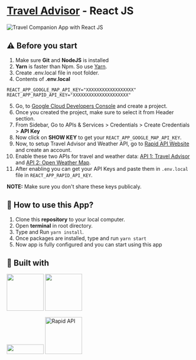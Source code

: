 # [Travel Advisor](https://travel-api-coral.vercel.app/) - React JS

![Travel Companion App with React JS](https://github.com/NishitShah18/Travel-API/assets/105317701/96caf47a-0063-4aad-b1cd-4344e8be1fb2)

## ⚠️ Before you start

1. Make sure **Git** and **NodeJS** is installed
2. **Yarn** is faster than Npm. So use [Yarn](https://classic.yarnpkg.com/lang/en/docs/install/).
3. Create .env.local file in root folder.
4. Contents of **.env.local**

```
REACT_APP_GOOGLE_MAP_API_KEY="XXXXXXXXXXXXXXXXXX"
REACT_APP_RAPID_API_KEY="XXXXXXXXXXXXXXXXXXXXX"
```

5. Go, to [Google Cloud Developers Console](https://console.cloud.google.com/projectcreate) and create a project.
6. Once you created the project, make sure to select it from Header section.
7. From Sidebar, Go to APIs & Services > Credentials > Create Credentials > **API Key**
8. Now click on **SHOW KEY** to get your `REACT_APP_GOOGLE_MAP_API_KEY`.
9. Now, to setup Travel Advisor and Weather API, go to [Rapid API Website](https://rapidapi.com/) and create an account.
10. Enable these two APIs for travel and weather data: [API 1: Travel Advisor](https://rapidapi.com/apidojo/api/travel-advisor/) and [API 2: Open Weather Map](https://rapidapi.com/community/api/open-weather-map/).
11. After enabling you can get your API Keys and paste them in `.env.local` file in `REACT_APP_RAPID_API_KEY`.

**NOTE:** Make sure you don't share these keys publicaly.

## 📌 How to use this App?

1. Clone this **repository** to your local computer.
2. Open **terminal** in root directory.
3. Type and Run `yarn install`.
4. Once packages are installed, type and run `yarn start`
5. Now app is fully configured and you can start using this app

## 📃 Built with

[<img src="https://media3.giphy.com/media/ln7z2eWriiQAllfVcn/200w.webp" width="100">](https://www.javascript.com/)
[<img src="https://i.giphy.com/media/eNAsjO55tPbgaor7ma/200w.webp" width="100">](https://reactjs.org/)

[<img src="https://img.shields.io/badge/Google%20Maps-4285F4?logo=googlemaps&logoColor=fff&style=flat" width="100" height="26">](https://developers.google.com/maps)
[<img src="https://user-images.githubusercontent.com/71302066/174567516-824b1967-5954-4ac7-9446-14a3b2ab825d.svg" alt="Rapid API" width="100">](https://rapidapi.com/)
